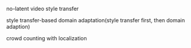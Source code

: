 

no-latent video style transfer

style transfer-based domain adaptation(style transfer first, then domain adaption)

crowd counting with localization